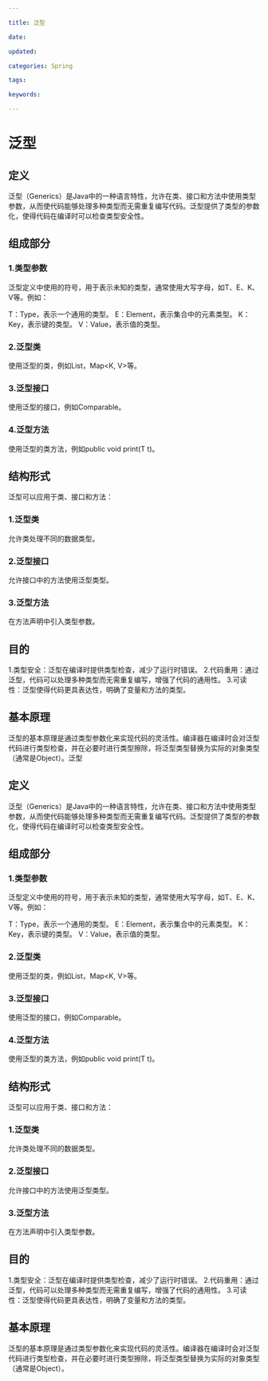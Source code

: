 ```yaml
---

title: 泛型

date: 

updated: 

categories: Spring

tags: 

keywords: 

---
```

# 泛型

## 定义

泛型（Generics）是Java中的一种语言特性，允许在类、接口和方法中使用类型参数，从而使代码能够处理多种类型而无需重复编写代码。泛型提供了类型的参数化，使得代码在编译时可以检查类型安全性。

## 组成部分

### 1.类型参数

泛型定义中使用的符号，用于表示未知的类型，通常使用大写字母，如T、E、K、V等。例如：

T：Type，表示一个通用的类型。
E：Element，表示集合中的元素类型。
K：Key，表示键的类型。
V：Value，表示值的类型。



### 2.泛型类

使用泛型的类，例如List<T>，Map<K, V>等。

### 3.泛型接口

使用泛型的接口，例如Comparable<T>。

### 4.泛型方法

使用泛型的类方法，例如public <T> void print(T t)。

## 结构形式

泛型可以应用于类、接口和方法：

### 1.泛型类

允许类处理不同的数据类型。

### 2.泛型接口

允许接口中的方法使用泛型类型。

### 3.泛型方法

在方法声明中引入类型参数。



## 目的

1.类型安全：泛型在编译时提供类型检查，减少了运行时错误。
2.代码重用：通过泛型，代码可以处理多种类型而无需重复编写，增强了代码的通用性。
3.可读性：泛型使得代码更具表达性，明确了变量和方法的类型。

## 基本原理

泛型的基本原理是通过类型参数化来实现代码的灵活性。编译器在编译时会对泛型代码进行类型检查，并在必要时进行类型擦除，将泛型类型替换为实际的对象类型（通常是Object）。泛型

## 定义

泛型（Generics）是Java中的一种语言特性，允许在类、接口和方法中使用类型参数，从而使代码能够处理多种类型而无需重复编写代码。泛型提供了类型的参数化，使得代码在编译时可以检查类型安全性。

## 组成部分

### 1.类型参数

泛型定义中使用的符号，用于表示未知的类型，通常使用大写字母，如T、E、K、V等。例如：

T：Type，表示一个通用的类型。
E：Element，表示集合中的元素类型。
K：Key，表示键的类型。
V：Value，表示值的类型。



### 2.泛型类

使用泛型的类，例如List<T>，Map<K, V>等。

### 3.泛型接口

使用泛型的接口，例如Comparable<T>。

### 4.泛型方法

使用泛型的类方法，例如public <T> void print(T t)。

## 结构形式

泛型可以应用于类、接口和方法：

### 1.泛型类

允许类处理不同的数据类型。

### 2.泛型接口

允许接口中的方法使用泛型类型。

### 3.泛型方法

在方法声明中引入类型参数。



## 目的

1.类型安全：泛型在编译时提供类型检查，减少了运行时错误。
2.代码重用：通过泛型，代码可以处理多种类型而无需重复编写，增强了代码的通用性。
3.可读性：泛型使得代码更具表达性，明确了变量和方法的类型。

## 基本原理

泛型的基本原理是通过类型参数化来实现代码的灵活性。编译器在编译时会对泛型代码进行类型检查，并在必要时进行类型擦除，将泛型类型替换为实际的对象类型（通常是Object）。